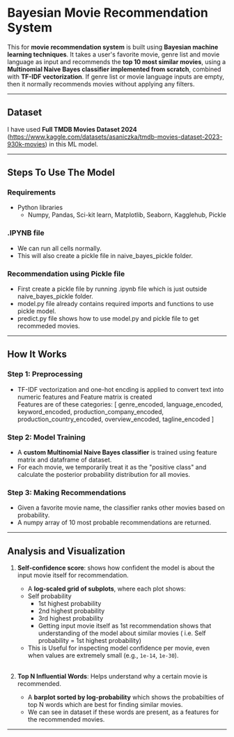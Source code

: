 # Bayesian Movie Recommendation System

This for **movie recommendation system** is built using **Bayesian machine learning techniques**. It takes a user's favorite movie, genre list and movie language as input and recommends the **top 10 most similar movies**, using a **Multinomial Naive Bayes classifier implemented from scratch**, combined with **TF-IDF vectorization**. If genre list or movie language inputs are empty, then it normally recommends movies without applying any filters.

---

## Dataset

I have used **Full TMDB Movies Dataset 2024** (https://www.kaggle.com/datasets/asaniczka/tmdb-movies-dataset-2023-930k-movies) in this ML model.

---

## Steps To Use The Model

### Requirements
- Python libraries
    - Numpy, Pandas, Sci-kit learn, Matplotlib, Seaborn, Kagglehub, Pickle

### .IPYNB file
- We can run all cells normally.
- This will also create a pickle file in naive_bayes_pickle folder.

### Recommendation using Pickle file
- First create a pickle file by running .ipynb file which is just outside naive_bayes_pickle folder.
- model.py file already contains required imports and functions to use pickle model.
- predict.py file shows how to use model.py and pickle file to get recommeded movies.

---

##  How It Works

###  Step 1: Preprocessing
- TF-IDF vectorization and one-hot encding is applied to convert text into numeric features and Feature matrix is created <br>
Features are of these categories: [ genre_encoded,
    language_encoded,
    keyword_encoded,
    production_company_encoded,
    production_country_encoded,
    overview_encoded,
    tagline_encoded ]

###  Step 2: Model Training
- A **custom Multinomial Naive Bayes classifier** is trained using feature matrix and dataframe of dataset.
- For each movie, we temporarily treat it as the "positive class" and calculate the posterior probability distribution for all movies.

###  Step 3: Making Recommendations
- Given a favorite movie name, the classifier ranks other movies based on probability.
- A numpy array of 10 most probable recommendations are returned.

---

##  Analysis and Visualization

1. **Self-confidence score**: shows how confident the model is about the input movie itself for recommendation.

    - A **log-scaled grid of subplots**, where each plot shows:
    - Self probability
        - 1st highest probability
        - 2nd highest probability
        - 3rd highest probability
        - Getting input movie itself as 1st recommendation shows that understanding of the model about similar movies ( i.e. Self probability = 1st highest probability)
    - This is Useful for inspecting model confidence per movie, even when values are extremely small (e.g., `1e-14`, `1e-30`).
    <br>

2. **Top N Influential Words**: Helps understand why a certain movie is recommended.
    - A **barplot sorted by log-probability** which shows the probabilties of top N words which are best for finding similar movies.
    - We can see in dataset if these words are present, as a features for the recommended movies.

---
